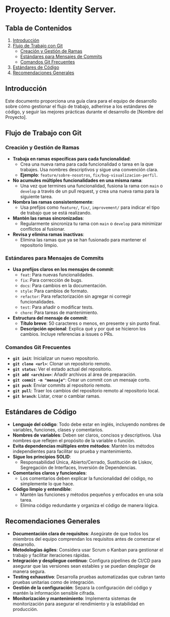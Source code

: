 # Proyecto: Identity Server.

## Tabla de Contenidos
1. [Introducción](#introducción)
2. [Flujo de Trabajo con Git](#flujo-de-trabajo-con-git)
   - [Creación y Gestión de Ramas](#creación-y-gestión-de-ramas)
   - [Estándares para Mensajes de Commits](#estándares-para-mensajes-de-commits)
   - [Comandos Git Frecuentes](#comandos-git-frecuentes)
3. [Estándares de Código](#estándares-de-código)
4. [Recomendaciones Generales](#recomendaciones-generales)

## Introducción

Este documento proporciona una guía clara para el equipo de desarrollo sobre cómo gestionar el flujo de trabajo, adherirse a los estándares de código, y seguir las mejores prácticas durante el desarrollo de [Nombre del Proyecto].

## Flujo de Trabajo con Git

### Creación y Gestión de Ramas

- **Trabaja en ramas específicas para cada funcionalidad**:
  - Crea una nueva rama para cada funcionalidad o tarea en la que trabajes. Usa nombres descriptivos y sigue una convención clara.
  - **Ejemplo**: `feature/sobre-nosotros`, `fix/bug-visualizacion-perfil`.
- **No acumules múltiples funcionalidades en una misma rama**:
  - Una vez que termines una funcionalidad, fusiona la rama con `main` o `develop` a través de un pull request, y crea una nueva rama para la siguiente tarea.
- **Nombra las ramas consistentemente**:
  - Usa prefijos como `feature/`, `fix/`, `improvement/` para indicar el tipo de trabajo que se está realizando.
- **Mantén las ramas sincronizadas**:
  - Regularmente sincroniza tu rama con `main` o `develop` para minimizar conflictos al fusionar.
- **Revisa y elimina ramas inactivas**:
  - Elimina las ramas que ya se han fusionado para mantener el repositorio limpio.

### Estándares para Mensajes de Commits

- **Usa prefijos claros en los mensajes de commit**:
  - `feat`: Para nuevas funcionalidades.
  - `fix`: Para corrección de bugs.
  - `docs`: Para cambios en la documentación.
  - `style`: Para cambios de formato.
  - `refactor`: Para refactorización sin agregar ni corregir funcionalidades.
  - `test`: Para añadir o modificar tests.
  - `chore`: Para tareas de mantenimiento.
- **Estructura del mensaje de commit**:
  - **Título breve**: 50 caracteres o menos, en presente y sin punto final.
  - **Descripción opcional**: Explica qué y por qué se hicieron los cambios. Incluye referencias a issues o PRs.

### Comandos Git Frecuentes

- **`git init`**: Inicializar un nuevo repositorio.
- **`git clone <url>`**: Clonar un repositorio remoto.
- **`git status`**: Ver el estado actual del repositorio.
- **`git add <archivo>`**: Añadir archivos al área de preparación.
- **`git commit -m "mensaje"`**: Crear un commit con un mensaje corto.
- **`git push`**: Enviar commits al repositorio remoto.
- **`git pull`**: Traer los cambios del repositorio remoto al repositorio local.
- **`git branch`**: Listar, crear o cambiar ramas.

## Estándares de Código

- **Lenguaje del código**: Todo debe estar en inglés, incluyendo nombres de variables, funciones, clases y comentarios.
- **Nombres de variables**: Deben ser claros, concisos y descriptivos. Usa nombres que reflejen el propósito de la variable o función.
- **Evita dependencias múltiples entre métodos**: Mantén los métodos independientes para facilitar su prueba y mantenimiento.
- **Sigue los principios SOLID**:
  - Responsabilidad Única, Abierto/Cerrado, Sustitución de Liskov, Segregación de Interfaces, Inversión de Dependencias.
- **Comentarios claros y funcionales**:
  - Los comentarios deben explicar la funcionalidad del código, no simplemente lo que hace.
- **Código limpio y entendible**:
  - Mantén las funciones y métodos pequeños y enfocados en una sola tarea.
  - Elimina código redundante y organiza el código de manera lógica.

## Recomendaciones Generales

- **Documentación clara de requisitos**: Asegúrate de que todos los miembros del equipo comprendan los requisitos antes de comenzar el desarrollo.
- **Metodologías ágiles**: Considera usar Scrum o Kanban para gestionar el trabajo y facilitar iteraciones rápidas.
- **Integración y despliegue continuo**: Configura pipelines de CI/CD para asegurar que las versiones sean estables y se puedan desplegar de manera segura.
- **Testing exhaustivo**: Desarrolla pruebas automatizadas que cubran tanto pruebas unitarias como de integración.
- **Gestión de la configuración**: Separa la configuración del código y mantén la información sensible cifrada.
- **Monitorización y mantenimiento**: Implementa sistemas de monitorización para asegurar el rendimiento y la estabilidad en producción.
